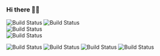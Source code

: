 ### Hi there 👋:pushpin:
![Build Status](https://img.shields.io/badge/-Javascript-F7DF1E?logo=javascript&labelColor=white&logoWidth=20&style=for-the-badge) ![Build Status](https://img.shields.io/badge/-python-3776AB?logo=python&labelColor=white&logoWidth=20&style=for-the-badge)    
![Build Status](https://img.shields.io/badge/-Node.js-339933?logo=node.js&labelColor=white&logoWidth=20&style=for-the-badge)   
![Build Status](https://img.shields.io/badge/-mysql-4479A1?logo=mysql&labelColor=white&logoWidth=20&style=for-the-badge)   

![Build Status](https://img.shields.io/badge/-Docker-2496ED?logo=Docker&labelColor=white&logoWidth=20&style=for-the-badge) ![Build Status](https://img.shields.io/badge/-ubuntu-E95420?logo=Ubuntu&labelColor=white&logoWidth=20&style=for-the-badge) ![Build Status](https://img.shields.io/badge/-arduino-00979D?logo=arduino&labelColor=white&logoWidth=20&style=for-the-badge) ![Build Status](https://img.shields.io/badge/-Raspberry-A22846?logo=raspberrypi&labelColor=A22846&logoWidth=20&style=for-the-badge)

